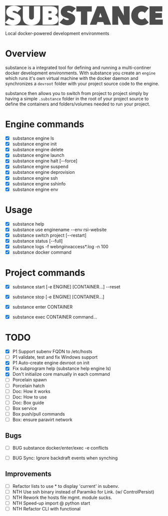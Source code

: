 
![alt text](docs/substance.png "substance")

Local docker-powered development environments

# Overview

substance is a integrated tool for defining and running a multi-continer docker development environments. With substance you create an `engine` which runs it's own virtual machine with the docker daemon and synchronizes a `devroot` folder with your project source code to the engine. 

substance then allows you to switch from project to project simply by having a simple `.substance` folder in the root of your project source to define the containers and folders/volumes needed to run your project.

# Engine commands

- [x] substance engine ls
- [x] substance engine init
- [x] substance engine delete
- [x] substance engine launch
- [x] substance engine halt [--force]
- [x] substance engine suspend
- [x] substance engine deprovision
- [x] substance engine ssh
- [x] substance engine sshinfo
- [x] substance engine env

# Usage

- [x] substance help
- [x] substance use enginename --env rsi-website
- [x] substance switch project [--restart]
- [x] substance status [--full]
- [x] substance logs -f web*nginx*access*.log -n 100
- [x] substance docker command

# Project commands

- [x] substance start [-e ENGINE] [CONTAINER...] --reset
- [x] substance stop [-e ENGINE] [CONTAINER...] 
- [x] substance enter CONTAINER
- [x] substance exec CONTAINER command...


# TODO

- [x] P1 Support subenv FQDN to /etc/hosts
- [ ] P1 validate, test and fix Windows support
- [x] P1 Auto-create engine devroot on init
- [x] Fix subprogram help (substance help engine ls)
- [x] Don't initialize core manually in each command
- [ ] Porcelain spawn
- [ ] Porcelain hatch
- [ ] Doc: How it works
- [ ] Doc: How to use
- [ ] Doc: Box guide
- [ ] Box service
- [ ] Box push/pull commands
- [ ] Box: ensure paravirt network

## Bugs

- [ ] BUG substance docker/enter/exec -e conflicts
- [ ] BUG Sync: Ignore backdraft events when synching


## Improvements

- [ ] Refactor lists to use * to display 'current' in subenv. 
- [ ] NTH Use ssh binary instead of Paramiko for Link. (w/ ControlPersist)
- [ ] NTH Rework the hosts file mgmt. module sucks.
- [ ] NTH Speed-up import @ python start
- [ ] NTH Refactor CLI with functional
